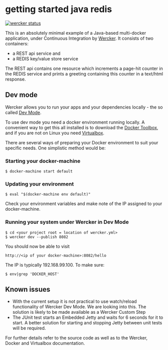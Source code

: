 # getting started java redis


[![wercker status](https://app.wercker.com/status/52084dac602bd0033c8ddec62ce72fd1/m "wercker status")](https://app.wercker.com/project/bykey/52084dac602bd0033c8ddec62ce72fd1)

This is an absolutely minimal example of a Java-based multi-docker application, under Continuous Integration by
[Wercker](http://wercker.com/). It consists of two containers:    

- a REST api service and 
- a REDIS key/value store service 

The REST api contains one resource which increments a page-hit counter in the REDIS service and prints a greeting 
containing this counter in a text/html response.

## Dev mode

Wercker allows you to run your apps and your dependencies locally - the so called [Dev Mode](http://blog.wercker.com/2015/05/15/Introducing-local-development.html).

To use dev mode you need a docker environment running locally. A convenient way to get this all installed is to download
the [Docker Toolbox](https://www.docker.com/docker-toolbox), and if you are not on Linux you need [Virtualbox](https://www.virtualbox.org/). 

There are several ways of preparing your Docker environment to suit your specific needs. One simplistic method would be:

### Starting your docker-machine

    $ docker-machine start default
                                
### Updating your environment

    $ eval "$(docker-machine env default)"
    
Check your environment variables and make note of the IP assigned to your docker-machine.

### Running your system under Wercker in Dev Mode

    $ cd <your project root = location of wercker.yml>
    $ wercker dev --publish 8082
    
 You should now be able to visit
 
    http://<ip of your docker-machine>:8082/hello
    
The IP is typically 192.168.99.100. To make sure:
    
    $ env|grep 'DOCKER_HOST'
    
## Known issues

* With the current setup it is not practical to use watch/reload functionality of Wercker Dev Mode. We are looking into this. The solution is likely to be made available as a Wercker Custom Step
* The JUnit test starts an Embedded Jetty and waits for 6 seconds for it to start. A better solution for starting and stopping Jetty between unit tests will be required.
                                                          
For further details refer to the source code as well as to the Wercker, Docker and Virtualbox documentation.
    









